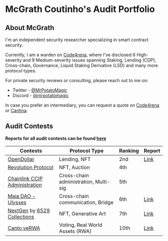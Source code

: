# McGrath Coutinho's Audit Portfolio

## About McGrath

I'm an independent security researcher specializing in smart contract security.

Currently, I am a warden on [Code4rena](https://code4rena.com/), where I've disclosed 6 High-severity and 9 Medium-severity issues spanning Staking, Lending (CDP), Cross-chain, Governance, Liquid Staking Derivative (LSD) and many more protocol types.

For private security reviews or consulting, please reach out to me on:
 - Twitter - [@MrPotatoMagic](https://twitter.com/MrPotatoMagic)
 - Discord - [@mrpotatomagic](https://discord.com/users/763818501004722187)

In case you prefer an intermediary, you can request a quote on [Code4rena](https://code4rena.com/@MrPotatoMagic) or [Cantina](https://cantina.xyz/u/MrPotatoMagic).

## Audit Contests

**Reports for all audit contests can be found [here](./audit-contests.md)**

| Contests                                                                                                                                                                     | Protocol Type                         | Ranking | Report                                    |
|------------------------------------------------------------------------------------------------------------------------------------------------------------------------------|---------------------------------------|---------|-------------------------------------------|
| [OpenDollar](https://code4rena.com/contests/2023-10-open-dollar#top)                                                                                                         | Lending, NFT                          | 2nd     | [Link](./code4rena/2023-10-opendollar.md) |
| [Revolution Protocol](https://code4rena.com/audits/2023-12-revolution-protocol#top)                                                                                          | NFT, Auction                          | 4th     |                                           |
| [Chainlink CCIP Administration](https://code4rena.com/contests/2023-07-chainlink-cross-chain-contract-administration-multi-signature-contract-timelock-and-call-proxies#top) | Cross-chain administration, Multi-sig | 5th     |                                           |
| [Maia DAO - Ulysses](https://code4rena.com/contests/2023-09-maia-dao-ulysses#top)                                                                                            | Cross-chain communication, Bridge     | 6th     | [Link](./code4rena/2023-09-maia.md)       |
| [NextGen](https://code4rena.com/audits/2023-10-nextgen#top) by [6529 Collections](https://twitter.com/6529Collections)                                                       | NFT, Generative Art                   | 7th     |            [Link](./code4rena/2023-10-nextgen.md)                               |
| [Canto veRWA](https://code4rena.com/contests/2023-08-verwa#top)                                                                                                              | Voting, Real World Assets (RWA)       | 10th    | [Link](./code4rena/2023-08-verwa.md)      |
